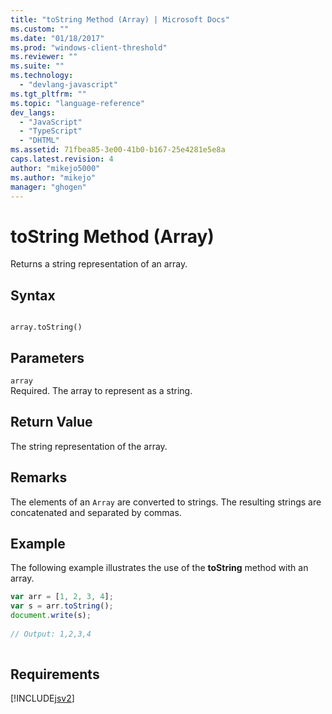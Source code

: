 ```yaml
---
title: "toString Method (Array) | Microsoft Docs"
ms.custom: ""
ms.date: "01/18/2017"
ms.prod: "windows-client-threshold"
ms.reviewer: ""
ms.suite: ""
ms.technology: 
  - "devlang-javascript"
ms.tgt_pltfrm: ""
ms.topic: "language-reference"
dev_langs: 
  - "JavaScript"
  - "TypeScript"
  - "DHTML"
ms.assetid: 71fbea85-3e00-41b0-b167-25e4281e5e8a
caps.latest.revision: 4
author: "mikejo5000"
ms.author: "mikejo"
manager: "ghogen"
---
```

# toString Method (Array)
Returns a string representation of an array.  
  
## Syntax  
  
```  
  
array.toString()  
```  
  
## Parameters  
 `array`  
 Required. The array to represent as a string.  
  
## Return Value  
 The string representation of the array.  
  
## Remarks  
 The elements of an `Array` are converted to strings. The resulting strings are concatenated and separated by commas.  
  
## Example  
 The following example illustrates the use of the **toString** method with an array.  
  
```JavaScript  
var arr = [1, 2, 3, 4];  
var s = arr.toString();  
document.write(s);  
  
// Output: 1,2,3,4  
  
```  
  
## Requirements  
 [!INCLUDE[jsv2](../../javascript/reference/includes/jsv2-md.md)]